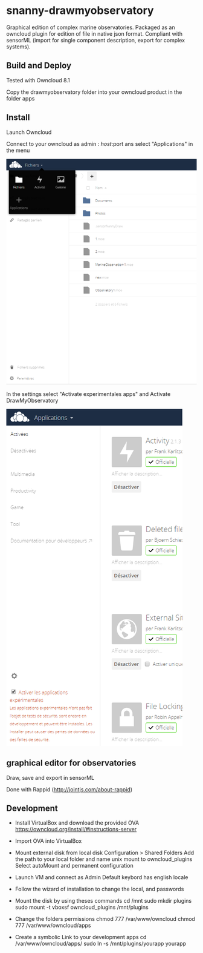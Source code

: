 # snanny-drawmyobservatory
Graphical edition of complex marine observatories. 
Packaged as an owncloud plugin for edition of file in native json format. 
Compliant with sensorML (import for single component description, export for complex systems).


## Build and Deploy

Tested with Owncloud 8.1

Copy the drawmyobservatory folder into your owncloud product in the folder apps


## Install 

Launch Owncloud 

Connect to your owncloud as admin : $host:$port ans select "Applications" in the menu

![alt tag](https://raw.githubusercontent.com/ifremer/snanny-drawmyobservatory/master/doc/install_01.PNG)

In the settings select "Activate experimentales apps" and Activate DrawMyObservatory

![alt tag](https://raw.githubusercontent.com/ifremer/snanny-drawmyobservatory/master/doc/install_02.PNG)

## graphical editor for observatories
Draw, save and export in sensorML

Done with Rappid (http://jointjs.com/about-rappid)
	
	
## Development 

- Install VirtualBox and download the provided OVA
 https://owncloud.org/install/#instructions-server
 
- Import OVA into VirtualBox

- Mount external disk from local disk 
	Configuration > Shared Folders
	Add the path to your local folder and name unix mount to owncloud_plugins
	Select autoMount and permanent configuration
	
- Launch VM and connect as Admin
    Default keybord has english locale

- Follow the wizard of installation to change the local, and passwords

- Mount the disk by using theses commands 
   cd /mnt
   sudo mkdir plugins
   sudo mount -t vboxsf owncloud_plugins /mnt/plugins
   
- Change the folders permissions 
chmod 777 /var/www/owncloud
chmod 777 /var/www/owncloud/apps

- Create a symbolic Link to your development apps 
cd /var/www/owncloud/apps/
sudo ln -s /mnt/plugins/yourapp yourapp